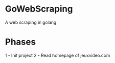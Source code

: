 # GoWebScraping
A web scraping in golang

# Phases  
1 - Init project
2 - Read homepage of jeuxvideo.com 
